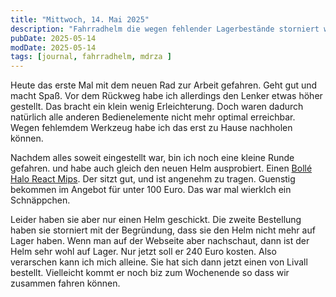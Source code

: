 ```yaml
---
title: "Mittwoch, 14. Mai 2025"
description: "Fahrradhelm die wegen fehlender Lagerbestände storniert wurde aber trotzdem verfügbar sind."
pubDate: 2025-05-14
modDate: 2025-05-14
tags: [journal, fahrradhelm, mdrza ]
---
```


Heute das erste Mal mit dem neuen Rad zur Arbeit gefahren.
Geht gut und macht Spaß.
Vor dem Rückweg habe ich allerdings den Lenker etwas höher gestellt.
Das bracht ein klein wenig Erleichterung.
Doch waren dadurch natürlich alle anderen Bedienelemente nicht mehr optimal erreichbar.
Wegen fehlemdem Werkzeug habe ich das erst zu Hause nachholen können.

Nachdem alles soweit eingestellt war, bin ich noch eine kleine Runde gefahren.
und habe auch gleich den neuen Helm ausprobiert.
Einen [Bollé Halo React Mips](https://www.bolle.com/nl/bike-helmets/bike-helmets/halo-react-mips-88476.html).
Der sitzt gut, und ist angenehm zu tragen.
Guenstig bekommen im Angebot für unter 100 Euro. Das war mal wierklch ein Schnäppchen.

Leider haben sie aber nur einen Helm geschickt.
Die zweite Bestellung haben sie storniert mit der Begründung, dass sie den Helm nicht mehr auf Lager haben.
Wenn man auf der Webseite aber nachschaut, dann ist der Helm sehr wohl auf Lager. Nur jetzt soll er 240 Euro kosten.
Also verarschen kann ich mich alleine.
Sie hat sich dann jetzt einen von Livall bestellt.
Vielleicht kommt er noch biz zum Wochenende so dass wir zusammen fahren können.
